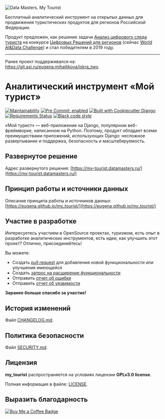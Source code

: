 ![Data Masters. My Tourist](my_tourist/static/img/og/my-tourist-datamaters-logo.svg)

Бесплатный аналитический инструмент на открытых данных для продвижения туристических
продуктов для регионов Российской Федерации.

Продукт предложен, как решение задачи [Анализ цифрового следа туриста](https://datamasters.ru/contest#10popup:tur_no_1)
на конкурсе [Цифровых Решений для регионов](https://datamasters.ru/contest)
(сейчас [World AI&Data Сhallenge](https://datamasters.ru/aianddata)) и стал победителем в 2019 году.

---
Ранее проект поддерживался на: https://git.asi.ru/eugena.mihailikova/iskra_two.


Аналитический инструмент «Мой турист»
=====================================
[![Maintainability](https://api.codeclimate.com/v1/badges/88a4ffa1d205a1cc77ce/maintainability)](https://codeclimate.com/github/eugena/my_tourist/maintainability)
[![Pre Commit: enabled](https://img.shields.io/badge/pre--commit-enabled-brightgreen?logo=pre-commit&logoColor=white)](https://github.com/pre-commit/pre-commit)
[![Built with Cookiecutter Django](https://img.shields.io/badge/built%20with-Cookiecutter%20Django-ff69b4.svg)](https://github.com/pydanny/cookiecutter-django/)
[![Requirements Status](https://requires.io/github/eugena/my_tourist/requirements.svg?branch=master)](https://requires.io/github/eugena/my_tourist/requirements/?branch=master)
[![Black code style](https://img.shields.io/badge/code%20style-black-000000.svg)](https://github.com/ambv/black)

«Мой турист» — веб-приложение на Django, популярном веб-фреймворке, написанном на Python. Поэтому, продукт обладает всеми преимуществами приложений, использующих Django: несложное развертывание и поддержка, безопасность и масштабируемость.

Развернутое решение
-------------------
Адрес развернутого решения: [https://my-tourist.datamasters.ru/](https://my-tourist.datamasters.ru/)

Принцип работы и источники данных
---------------------------------
Описание принципа работы и источников данных: [https://eugena.github.io/my_tourist/](https://eugena.github.io/my_tourist/)

Участие в разработке
--------------------
Интересуетесь участием в OpenSource проектах, туризмом, есть опыт в разработке аналитических инструментов, есть идеи, как улучшить этот проект?
Отлично, присоединяйтесь!

Вы можете:
* Создать [pull request](https://github.com/eugena/my_tourist/compare) для добавления новой функциональности или улучшения имеющейся
* Создать [запрос на расширение функциональности](https://github.com/eugena/my_tourist/issues/new?assignees=&labels=&template=-------------------------------.md&title=%5BFEATURE%5D)
* Отправить [отчет об ошибке](https://github.com/eugena/my_tourist/issues/new?assignees=&labels=&template=-------------------.md&title=%5BBUG%5D)
* Отправить [отчет об уязвимости](https://github.com/eugena/my_tourist/issues/new?assignees=&labels=&template=-----------------------.md&title=)

**Заранее больше спасибо за участие!**

История изменений
-----------------
Файл [CHANGELOG.md](CHANGELOG.md).

Политика безопасности
---------------------
Файл [SECURITY.md](SECURITY.md).

Лицензия
--------
**my_tourist** распространяется на условиях лицензии **GPLv3.0 license**.

Полная информация в файле: [LICENSE](LICENSE).

Выразить благодарность
----------------------
[![Buy Me a Coffee Badge](https://img.shields.io/badge/-Buy%20me%20a%20coffee-ff813f?style=flat-square&labelColor=ff813f&logo=ko-fi&logoColor=white&link=https://www.buymeacoffee.com/eugena)](https://www.buymeacoffee.com/eugena)
